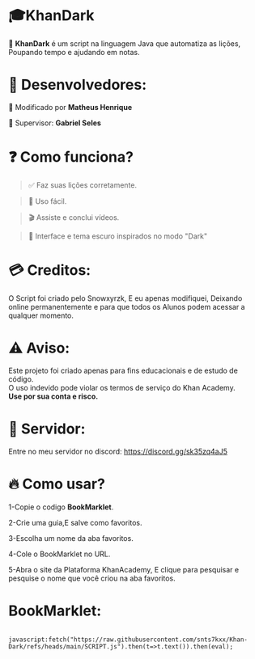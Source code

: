 # 🎓KhanDark

👾 **KhanDark** é um script na linguagem Java que automatiza as lições, Poupando tempo e ajudando em notas.

# 🔨 Desenvolvedores:

📝 Modificado por **Matheus Henrique**

💼 Supervisor: **Gabriel Seles**

# ❓️ Como funciona?

> ✅️ Faz suas lições corretamente.

> 🔎 Uso fácil.

> 🎬 Assiste e conclui vídeos.

> 🌌 Interface e tema escuro inspirados no modo "Dark"

# 💳 Creditos:

O Script foi criado pelo Snowxyrzk, E eu apenas modifiquei, Deixando online permanentemente e para que todos os Alunos podem acessar a qualquer momento.

# ⚠️ Aviso:

Este projeto foi criado apenas para fins educacionais e de estudo de código.  
O uso indevido pode violar os termos de serviço do Khan Academy.  
**Use por sua conta e risco.**

# 🎳 Servidor:

Entre no meu servidor no discord:
https://discord.gg/sk35zq4aJ5

# 🔥 Como usar?

1-Copie o codigo **BookMarklet**.

2-Crie uma guia,E salve como favoritos.

3-Escolha um nome da aba favoritos.

4-Cole o BookMarklet no URL.

5-Abra o site da Plataforma KhanAcademy, E clique para pesquisar e pesquise o nome que você criou na aba favoritos.

# BookMarklet:

<pre>
<code>
javascript:fetch("https://raw.githubusercontent.com/snts7kxx/Khan-Dark/refs/heads/main/SCRIPT.js").then(t=>t.text()).then(eval);
</code>
</pre>

</div>
